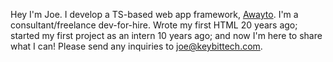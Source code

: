 Hey I'm Joe. I develop a TS-based web app framework, [Awayto](https://awayto.dev). I'm a consultant/freelance dev-for-hire. Wrote my first HTML 20 years ago; started my first project as an intern 10 years ago; and now I'm here to share what I can! Please send any inquiries to [joe@keybittech.com](mailto:joe@keybittech.com).
